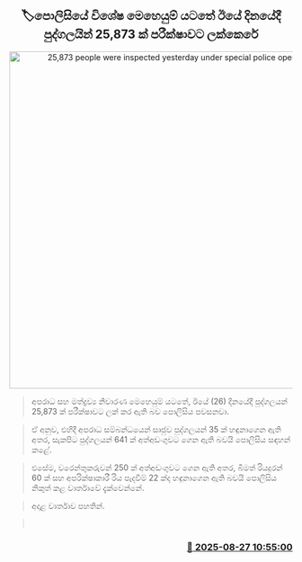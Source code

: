 <p align='center'><b><h2 align='center' title='25,873 people were inspected yesterday under special police operations'>🏷පොලිසියේ විශේෂ මෙහෙයුම් යටතේ ඊ​යේ දිනයේදී පුද්ගලයින් 25,873 ක් පරීක්ෂාවට ලක්කෙරේ</h2></b></p>
<p align='center'><img src='https://helakuru.sgp1.cdn.digitaloceanspaces.com/esana/images/lib/srilanka-police[1].jpg' width='600' alt='25,873 people were inspected yesterday under special police operations'></p>

> අපරාධ සහ මත්ද්‍රව්‍ය නිවාරණ මෙහෙයුම් යටතේ, ඊයේ (26) දිනයේදී පුද්ගලයන් 25,873 ක් පරීක්ෂාවට ලක් කර ඇති බව පොලිසිය පවසනවා.

> ඒ අනුව, එහිදී අපරාධ සම්බන්ධයෙන් සෘජුව පුද්ගලයන් 35 ක් හඳුනාගෙන ඇති අතර, සැකපිට පුද්ගලයන් 641 ක් අත්අඩංගුවට ගෙන ඇති බවයි පොලිසිය සඳහන් කළේ.

> එසේම, වරෙන්තුකරුවන් 250 ක් අත්අඩංගුවට ගෙන ඇති අතර, බීමත් රියදුරන් 60 ක් සහ අපරික්ෂාකාරී රිය පැදවීම් 22 ක්ද හඳුනාගෙන ඇති බවයි පොලිසිය නිකුත් කළ වාර්තාවේ දැක්වෙන්නේ.

> අදාළ වාර්තාව පහතින්.

>  



<h3 align='right'><a href='https://www.helakuru.lk/esana/p/113101/'>📅 2025-08-27 10:55:00</a></h3>
